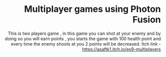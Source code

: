 <div dir='rtl' lang='he'>

# Multiplayer games using Photon Fusion
This is two players game , in this game you can shot at your enemy and by doing so you will earn points , you starts the game with 100 health point and every time the enemy shoots at you 2 points will be decreased.
Itch link - https://asaftk1.itch.io/ex9-multiplayers



</div>
